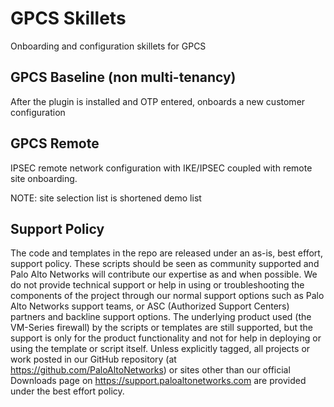 # GPCS Skillets

Onboarding and configuration skillets for GPCS

## GPCS Baseline (non multi-tenancy)

After the plugin is installed and OTP entered, onboards a new customer
configuration

## GPCS Remote

IPSEC remote network configuration with IKE/IPSEC coupled with
remote site onboarding.

NOTE: site selection list is shortened demo list

##




## Support Policy
The code and templates in the repo are released under an as-is, best effort,
support policy. These scripts should be seen as community supported and
Palo Alto Networks will contribute our expertise as and when possible.
We do not provide technical support or help in using or troubleshooting the
components of the project through our normal support options such as
Palo Alto Networks support teams, or ASC (Authorized Support Centers)
partners and backline support options. The underlying product used
(the VM-Series firewall) by the scripts or templates are still supported,
but the support is only for the product functionality and not for help in
deploying or using the template or script itself. Unless explicitly tagged,
all projects or work posted in our GitHub repository
(at https://github.com/PaloAltoNetworks) or sites other than our official
Downloads page on https://support.paloaltonetworks.com are provided under
the best effort policy.
